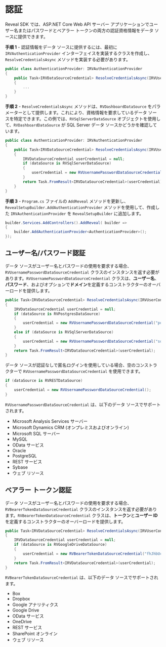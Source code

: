 # 認証

Reveal SDK では、ASP.NET Core Web API サーバー アプリケーションでユーザー名またはパスワードとベアラー トークンの両方の認証資格情報をデータ ソースに提供できます。

**手順 1** - 認証情報をデータ ソースに提供するには、最初に `IRVAuthenticationProvider` インターフェイスを実装するクラスを作成し、`ResolveCredentialsAsync` メソッドを実装する必要があります。

```cs
public class AuthenticationProvider: IRVAuthenticationProvider
{
    public Task<IRVDataSourceCredential> ResolveCredentialsAsync(IRVUserContext userContext, RVDashboardDataSource dataSource)
    {
        ...
    }
}
```

**手順 2** - `ResolveCredentialsAsync` メソッドは、`RVDashboardDataSource` をパラメーターとして提供します。これにより、資格情報を要求しているデータ ソースを特定できます。この例では、`RVSqlServerDataSource` オブジェクトを使用して、`RVDashboardDataSource` が SQL Server データ ソースかどうかを確認しています。

```cs
public class AuthenticationProvider: IRVAuthenticationProvider
{
    public Task<IRVDataSourceCredential> ResolveCredentialsAsync(IRVUserContext userContext, RVDashboardDataSource dataSource)
    {
        IRVDataSourceCredential userCredential = null;
        if (dataSource is RVSqlServerDataSource)
        {
            userCredential = new RVUsernamePasswordDataSourceCredential("sqlserveruser", "password");
        }
        return Task.FromResult<IRVDataSourceCredential>(userCredential);
    }
}
```

**手順 3** - `Program.cs` ファイルの `AddReveal` メソッドを更新し、`RevealSetupBuilder.AddAuthenticationProvider` メソッドを使用して、作成した `IRVAuthenticationProvider` を `RevealSetupBuilder` に追加します。

```cs
builder.Services.AddControllers().AddReveal( builder =>
{
    builder.AddAuthenticationProvider<AuthenticationProvider>();
});
```

## ユーザー名/パスワード認証

データ ソースがユーザー名とパスワードの使用を要求する場合、`RVUsernamePasswordDataSourceCredential` クラスのインスタンスを返す必要があります。`RVUsernamePasswordDataSourceCredential` クラスは、**ユーザー名**、**パスワード**、およびオプションで**ドメイン**を定義するコンストラクターのオーバーロードを提供します。

```cs
public Task<IRVDataSourceCredential> ResolveCredentialsAsync(IRVUserContext userContext, RVDashboardDataSource dataSource)
{
    IRVDataSourceCredential userCredential = null;
    if (dataSource is RVPostgresDataSource)
    {
        userCredential = new RVUsernamePasswordDataSourceCredential("postgresuser", "password");
    }
    else if (dataSource is RVSqlServerDataSource)
    {
        userCredential = new RVUsernamePasswordDataSourceCredential("sqlserveruser", "password", "domain");
    }
    return Task.FromResult<IRVDataSourceCredential>(userCredential);
}
```

データ ソースが認証なしで匿名ログインを使用している場合、空のコンストラクターで `RVUsernamePasswordDataSourceCredential` を使用できます。

```cs
if (dataSource is RVRESTDataSource)
{
    userCredential = new RVUsernamePasswordDataSourceCredential();
}
```

`RVUsernamePasswordDataSourceCredential` は、以下のデータ ソースでサポートされます。
- Microsoft Analysis Services サーバー
- Microsoft Dynamics CRM (オンプレミスおよびオンライン)
- Microsoft SQL サーバー
- MySQL
- OData サービス
- Oracle
- PostgreSQL
- REST サービス
- Sybase
- ウェブ リソース

## ベアラー トークン認証

データ ソースがユーザー名とパスワードの使用を要求する場合、`RVBearerTokenDataSourceCredential` クラスのインスタンスを返す必要があります。`RVBearerTokenDataSourceCredential` クラスは、**トークン**と**ユーザー ID** を定義するコンストラクターのオーバーロードを提供します。

```cs
public Task<IRVDataSourceCredential> ResolveCredentialsAsync(IRVUserContext userContext, RVDashboardDataSource dataSource)
{
    IRVDataSourceCredential userCredential = null;
    if (dataSource is RVGoogleDriveDataSource)
    {
        userCredential = new RVBearerTokenDataSourceCredential("fhJhbUci0mJSUzi1nIiSint....", "user@company.com");
    }
    return Task.FromResult<IRVDataSourceCredential>(userCredential);
}
```

`RVBearerTokenDataSourceCredential` は、以下のデータ ソースでサポートされます。
- Box
- Dropbox
- Google アナリティクス
- Google Drive
- OData サービス
- OneDrive
- REST サービス
- SharePoint オンライン
- ウェブ リソース